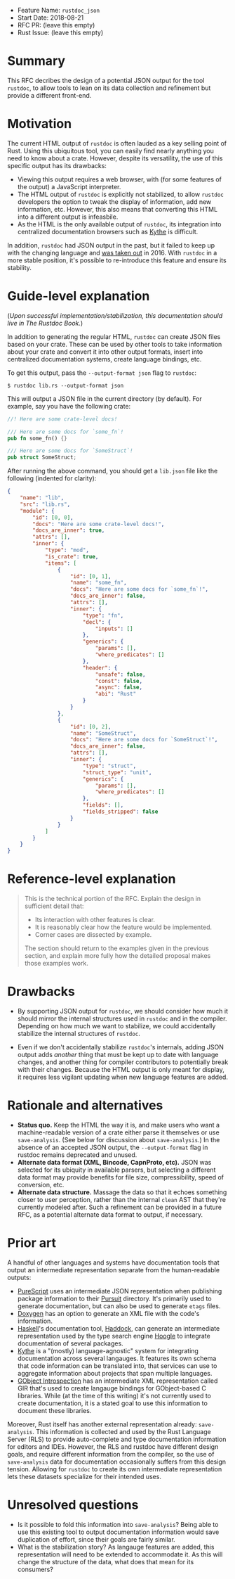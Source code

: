 - Feature Name: `rustdoc_json`
- Start Date: 2018-08-21
- RFC PR: (leave this empty)
- Rust Issue: (leave this empty)

# Summary
[summary]: #summary

This RFC decribes the design of a potential JSON output for the tool `rustdoc`, to allow tools to
lean on its data collection and refinement but provide a different front-end.

# Motivation
[motivation]: #motivation

The current HTML output of `rustdoc` is often lauded as a key selling point of Rust. Using this
ubiquitous tool, you can easily find nearly anything you need to know about a crate. However,
despite its versatility, the use of this specific output has its drawbacks:

- Viewing this output requires a web browser, with (for some features of the output) a JavaScript
  interpreter.
- The HTML output of `rustdoc` is explicitly not stabilized, to allow `rustdoc` developers the
  option to tweak the display of information, add new information, etc. However, this also means
  that converting this HTML into a different output is infeasbile.
- As the HTML is the only available output of `rustdoc`, its integration into centralized
  documentation browsers such as [Kythe] is difficult.

In addition, `rustdoc` had JSON output in the past, but it failed to keep up with the changing
language and [was taken out][remove-json] in 2016. With `rustdoc` in a more stable position, it's
possible to re-introduce this feature and ensure its stability.

[remove-json]: https://github.com/rust-lang/rust/pull/32773

# Guide-level explanation
[guide-level-explanation]: #guide-level-explanation

(*Upon successful implementation/stabilization, this documentation should live in The Rustdoc
Book.*)

In addition to generating the regular HTML, `rustdoc` can create JSON files based on your crate.
These can be used by other tools to take information about your crate and convert it into other
output formats, insert into centralized documentation systems, create language bindings, etc.

To get this output, pass the `--output-format json` flag to `rustdoc`:

```console
$ rustdoc lib.rs --output-format json
```

This will output a JSON file in the current directory (by default). For example, say you have the
following crate:

```rust
//! Here are some crate-level docs!

/// Here are some docs for `some_fn`!
pub fn some_fn() {}

/// Here are some docs for `SomeStruct`!
pub struct SomeStruct;
```

After running the above command, you should get a `lib.json` file like the following (indented for
clarity):

```json
{
    "name": "lib",
    "src": "lib.rs",
    "module": {
        "id": [0, 0],
        "docs": "Here are some crate-level docs!",
        "docs_are_inner": true,
        "attrs": [],
        "inner": {
            "type": "mod",
            "is_crate": true,
            "items": [
                {
                    "id": [0, 1],
                    "name": "some_fn",
                    "docs": "Here are some docs for `some_fn`!",
                    "docs_are_inner": false,
                    "attrs": [],
                    "inner": {
                        "type": "fn",
                        "decl": {
                            "inputs": []
                        },
                        "generics": {
                            "params": [],
                            "where_predicates": []
                        },
                        "header": {
                            "unsafe": false,
                            "const": false,
                            "async": false,
                            "abi": "Rust"
                        }
                    }
                },
                {
                    "id": [0, 2],
                    "name": "SomeStruct",
                    "docs": "Here are some docs for `SomeStruct`!",
                    "docs_are_inner": false,
                    "attrs": [],
                    "inner": {
                        "type": "struct",
                        "struct_type": "unit",
                        "generics": {
                            "params": [],
                            "where_predicates": []
                        },
                        "fields": [],
                        "fields_stripped": false
                    }
                }
            ]
        }
    }
}
```

# Reference-level explanation
[reference-level-explanation]: #reference-level-explanation

> This is the technical portion of the RFC. Explain the design in sufficient detail that:
>
> - Its interaction with other features is clear.
> - It is reasonably clear how the feature would be implemented.
> - Corner cases are dissected by example.
>
> The section should return to the examples given in the previous section, and explain more fully
> how the detailed proposal makes those examples work.

# Drawbacks
[drawbacks]: #drawbacks

- By supporting JSON output for `rustdoc`, we should consider how much it should mirror the internal
  structures used in `rustdoc` and in the compiler. Depending on how much we want to stabilize, we
  could accidentally stabilize the internal structures of `rustdoc`.

- Even if we don't accidentally stabilize `rustdoc`'s internals, adding JSON output adds *another*
  thing that must be kept up to date with language changes, and another thing for compiler
  contributors to potentially break with their changes. Because the HTML output is only meant for
  display, it requires less vigilant updating when new language features are added.

# Rationale and alternatives
[rationale-and-alternatives]: #rationale-and-alternatives

- **Status quo.** Keep the HTML the way it is, and make users who want a machine-readable version of
  a crate either parse it themselves or use `save-analysis`. (See below for discussion about
  `save-analysis`.) In the absence of an accepted JSON output, the `--output-format` flag in rustdoc
  remains deprecated and unused.
- **Alternate data format (XML, Bincode, CapnProto, etc).** JSON was selected for its ubiquity in
  available parsers, but selecting a different data format may provide benefits for file size,
  compressibility, speed of conversion, etc.
- **Alternate data structure.** Massage the data so that it echoes something closer to user
  perception, rather than the internal `clean` AST that they're currently modeled after. Such a
  refinement can be provided in a future RFC, as a potential alternate data format to output, if
  necessary.

# Prior art
[prior-art]: #prior-art

A handful of other languages and systems have documentation tools that output an intermediate
representation separate from the human-readable outputs:

- [PureScript] uses an intermediate JSON representation when publishing package information to their
  [Pursuit] directory. It's primarily used to generate documentation, but can also be used to
  generate `etags` files.
- [Doxygen] has an option to generate an XML file with the code's information.
- [Haskell]'s documentation tool, [Haddock], can generate an intermediate representation used by the
  type search engine [Hoogle] to integrate documentation of several packages.
- [Kythe] is a "(mostly) language-agnostic" system for integrating documentation across several
  langauges. It features its own schema that code information can be translated into, that services
  can use to aggregate information about projects that span multiple languages.
- [GObject Introspection] has an intermediate XML representation called GIR that's used to create
  langauge bindings for GObject-based C libraries. While (at the time of this writing) it's not
  currently used to create documentation, it is a stated goal to use this information to document
  these libraries.

[PureScript]: http://www.purescript.org/
[Pursuit]: https://pursuit.purescript.org/
[Doxygen]: https://www.stack.nl/~dimitri/doxygen/
[Haskell]: https://www.haskell.org/
[Haddock]: https://www.haskell.org/haddock/
[Hoogle]: https://www.haskell.org/hoogle/
[Kythe]: http://kythe.io/
[GObject Introspection]: https://gi.readthedocs.io/en/latest/

Moreover, Rust itself has another external representation already: `save-analysis`. This information
is collected and used by the Rust Language Server (RLS) to provide auto-complete and type
documentation information for editors and IDEs. However, the RLS and rustdoc have different design
goals, and require different information from the compiler, so the use of `save-analysis` data for
documentation occasionally suffers from this design tension. Allowing for `rustdoc` to create its
own intermediate representation lets these datasets specialize for their intended uses.

# Unresolved questions
[unresolved-questions]: #unresolved-questions

- Is it possible to fold this information into `save-analysis`? Being able to use this existing tool
  to output documentation information would save duplication of effort, since their goals are fairly
  similar.
- What is the stabilization story? As langauge features are added, this representation will need to
  be extended to accommodate it. As this will change the structure of the data, what does that mean
  for its consumers?
